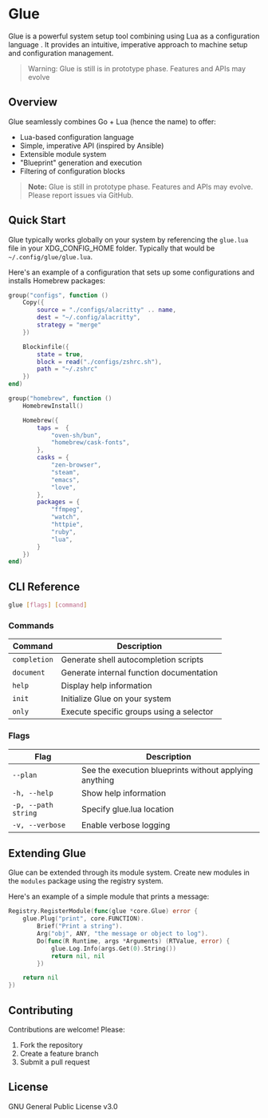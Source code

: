 # Glue

Glue is a powerful system setup tool combining using Lua as a configuration language .
It provides an intuitive, imperative approach to machine setup and configuration management.

> Warning: Glue is still is in prototype phase. Features and APIs may evolve

## Overview

Glue seamlessly combines Go + Lua (hence the name) to offer:

- Lua-based configuration language
- Simple, imperative API (inspired by Ansible)
- Extensible module system
- "Blueprint" generation and execution
- Filtering of configuration blocks

> **Note:** Glue is still in prototype phase. Features and APIs may evolve. Please report issues via GitHub.

## Quick Start

Glue typically works globally on your system by referencing the `glue.lua` file in your XDG_CONFIG_HOME folder.
Typically that would be `~/.config/glue/glue.lua`.

Here's an example of a configuration that sets up some configurations and installs Homebrew packages:

```lua
group("configs", function ()
    Copy({
        source = "./configs/alacritty" .. name,
        dest = "~/.config/alacritty",
        strategy = "merge"
    })

    Blockinfile({
        state = true,
        block = read("./configs/zshrc.sh"),
        path = "~/.zshrc"
    })
end)

group("homebrew", function ()
    HomebrewInstall()

    Homebrew({
        taps =  {
            "oven-sh/bun",
            "homebrew/cask-fonts",
        },
        casks = {
            "zen-browser",
            "steam",
            "emacs",
            "love",
        },
        packages = {
            "ffmpeg",
            "watch",
            "httpie",
            "ruby",
            "lua",
        }
    })
end)

```

## CLI Reference

```bash
glue [flags] [command]
```

### Commands

| Command      | Description                              |
| ------------ | ---------------------------------------- |
| `completion` | Generate shell autocompletion scripts    |
| `document`   | Generate internal function documentation |
| `help`       | Display help information                 |
| `init`       | Initialize Glue on your system           |
| `only`       | Execute specific groups using a selector |

### Flags

| Flag                | Description                                            |
| ------------------- | ------------------------------------------------------ |
| `--plan`            | See the execution blueprints without applying anything |
| `-h, --help`        | Show help information                                  |
| `-p, --path string` | Specify glue.lua location                              |
| `-v, --verbose`     | Enable verbose logging                                 |

## Extending Glue

Glue can be extended through its module system. Create new modules in the `modules` package using the registry system.

Here's an example of a simple module that prints a message:

```go
Registry.RegisterModule(func(glue *core.Glue) error {
	glue.Plug("print", core.FUNCTION).
		Brief("Print a string").
		Arg("obj", ANY, "the message or object to log").
		Do(func(R Runtime, args *Arguments) (RTValue, error) {
			glue.Log.Info(args.Get(0).String())
			return nil, nil
		})

	return nil
})
```

## Contributing

Contributions are welcome! Please:

1. Fork the repository
2. Create a feature branch
3. Submit a pull request

## License

GNU General Public License v3.0
